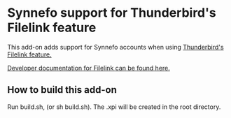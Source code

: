 # Synnefo support for Thunderbird's Filelink feature

This add-on adds support for Synnefo accounts when using [Thunderbird's Filelink
feature.](https://support.mozillamessaging.com/kb/filelink-large-attachments)

[Developer documentation for Filelink can be found
here.](https://developer.mozilla.org/en/Thunderbird/Filelink_Providers)

## How to build this add-on

Run build.sh, (or sh build.sh). The .xpi will be created in the root directory.
